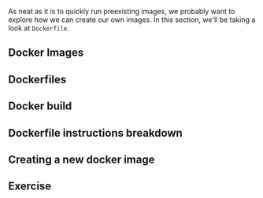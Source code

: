 As neat as it is to quickly run preexisting images, we probably want to explore how we can create our own images. In this section, we'll be taking a look at `Dockerfile`.




## Docker Images


## Dockerfiles


## Docker build


## Dockerfile instructions breakdown


## Creating a new docker image


## Exercise
